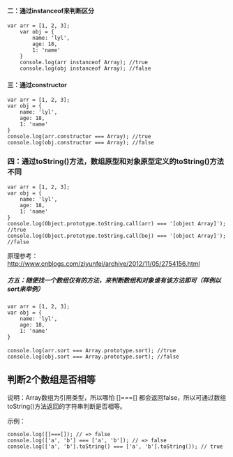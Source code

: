 
#### 二：通过instanceof来判断区分

	var arr = [1, 2, 3];
        var obj = {
            name: 'lyl',
            age: 18,
            1: 'name'
        }
        console.log(arr instanceof Array); //true
        console.log(obj instanceof Array); //false

#### 三：通过constructor

	var arr = [1, 2, 3];
	var obj = {
	    name: 'lyl',
	    age: 18,
	    1: 'name'
	}
	console.log(arr.constructor === Array); //true
	console.log(obj.constructor === Array); //false

### 四：通过toString()方法，数组原型和对象原型定义的toString()方法不同

	var arr = [1, 2, 3];
	var obj = {
		name: 'lyl',
		age: 18,
		1: 'name'
	}
	console.log(Object.prototype.toString.call(arr) === '[object Array]'); //true
	console.log(Object.prototype.toString.call(boj) === '[object Array]'); //false

原理参考：http://www.cnblogs.com/ziyunfei/archive/2012/11/05/2754156.html

##### 方五：随便找一个数组仅有的方法，来判断数组和对象谁有该方法即可（样例以sort来举例）

	var arr = [1, 2, 3];
	var obj = {
		name: 'lyl',
		age: 18,
		1: 'name'
	}
	　　
	console.log(arr.sort === Array.prototype.sort); //true
	console.log(obj.sort === Array.prototype.sort); //false


## 判断2个数组是否相等

说明：Array数组为引用类型，所以哪怕 []===[] 都会返回false，所以可通过数组toString()方法返回的字符串判断是否相等。

示例：

	console.log([]===[]); // => false
	console.log(['a', 'b'] === ['a', 'b']); // => false
	console.log(['a', 'b'].toString() === ['a', 'b'].toString()); // true